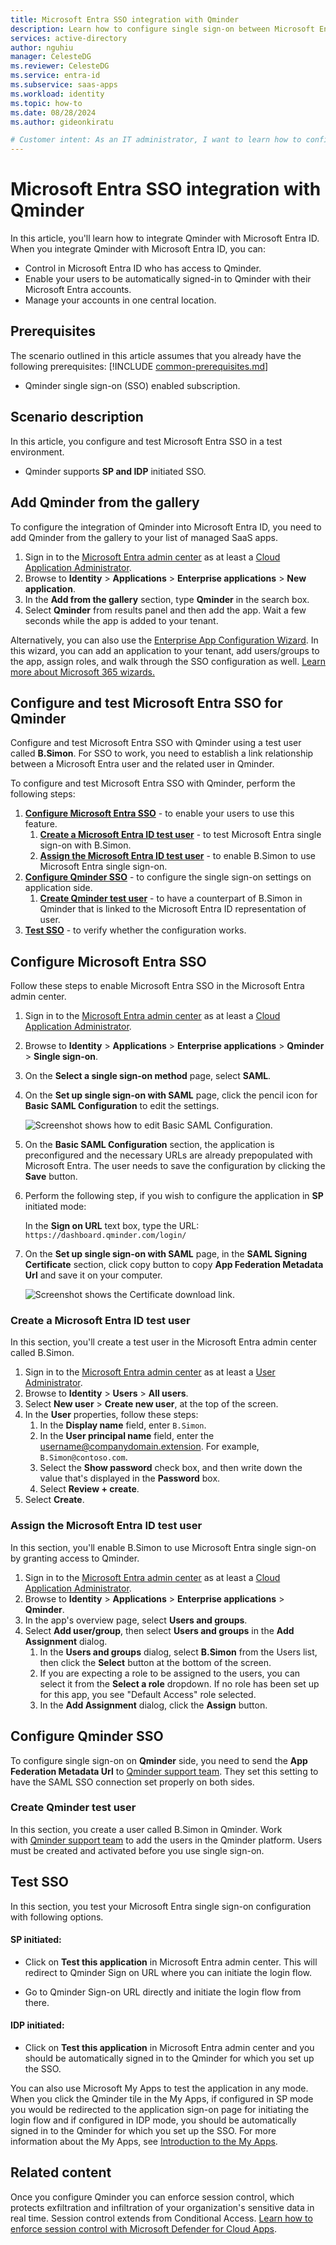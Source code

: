 ```yaml
---
title: Microsoft Entra SSO integration with Qminder
description: Learn how to configure single sign-on between Microsoft Entra ID and Qminder.
services: active-directory
author: nguhiu
manager: CelesteDG
ms.reviewer: CelesteDG
ms.service: entra-id
ms.subservice: saas-apps
ms.workload: identity
ms.topic: how-to
ms.date: 08/28/2024
ms.author: gideonkiratu

# Customer intent: As an IT administrator, I want to learn how to configure single sign-on between Microsoft Entra ID and Directory Services so that I can control who has access to Directory Services, enable automatic sign-in with Microsoft Entra accounts, and manage my accounts in one central location.
---
```


# Microsoft Entra SSO integration with Qminder

In this article,  you'll learn how to integrate Qminder with Microsoft Entra ID. When you integrate Qminder with Microsoft Entra ID, you can:

* Control in Microsoft Entra ID who has access to Qminder.
* Enable your users to be automatically signed-in to Qminder with their Microsoft Entra accounts.
* Manage your accounts in one central location.

## Prerequisites
The scenario outlined in this article assumes that you already have the following prerequisites:
[!INCLUDE [common-prerequisites.md](~/identity/saas-apps/includes/common-prerequisites.md)]
* Qminder single sign-on (SSO) enabled subscription.

## Scenario description

In this article,  you configure and test Microsoft Entra SSO in a test environment.

* Qminder supports **SP and IDP** initiated SSO.

## Add Qminder from the gallery

To configure the integration of Qminder into Microsoft Entra ID, you need to add Qminder from the gallery to your list of managed SaaS apps.

1. Sign in to the [Microsoft Entra admin center](https://entra.microsoft.com) as at least a [Cloud Application Administrator](~/identity/role-based-access-control/permissions-reference.md#cloud-application-administrator).
1. Browse to **Identity** > **Applications** > **Enterprise applications** > **New application**.
1. In the **Add from the gallery** section, type **Qminder** in the search box.
1. Select **Qminder** from results panel and then add the app. Wait a few seconds while the app is added to your tenant.

Alternatively, you can also use the [Enterprise App Configuration Wizard](https://portal.office.com/AdminPortal/home?Q=Docs#/azureadappintegration). In this wizard, you can add an application to your tenant, add users/groups to the app, assign roles, and walk through the SSO configuration as well. [Learn more about Microsoft 365 wizards.](/microsoft-365/admin/misc/azure-ad-setup-guides)

## Configure and test Microsoft Entra SSO for Qminder

Configure and test Microsoft Entra SSO with Qminder using a test user called **B.Simon**. For SSO to work, you need to establish a link relationship between a Microsoft Entra user and the related user in Qminder.

To configure and test Microsoft Entra SSO with Qminder, perform the following steps:

1. **[Configure Microsoft Entra SSO](#configure-microsoft-entra-sso)** - to enable your users to use this feature.
    1. **[Create a Microsoft Entra ID test user](#create-a-microsoft-entra-id-test-user)** - to test Microsoft Entra single sign-on with B.Simon.
    1. **[Assign the Microsoft Entra ID test user](#assign-the-microsoft-entra-id-test-user)** - to enable B.Simon to use Microsoft Entra single sign-on.
1. **[Configure Qminder SSO](#configure-qminder-sso)** - to configure the single sign-on settings on application side.
    1. **[Create Qminder test user](#create-qminder-test-user)** - to have a counterpart of B.Simon in Qminder that is linked to the Microsoft Entra ID representation of user.
1. **[Test SSO](#test-sso)** - to verify whether the configuration works.

## Configure Microsoft Entra SSO

Follow these steps to enable Microsoft Entra SSO in the Microsoft Entra admin center.

1. Sign in to the [Microsoft Entra admin center](https://entra.microsoft.com) as at least a [Cloud Application Administrator](~/identity/role-based-access-control/permissions-reference.md#cloud-application-administrator).
1. Browse to **Identity** > **Applications** > **Enterprise applications** > **Qminder** > **Single sign-on**.
1. On the **Select a single sign-on method** page, select **SAML**.
1. On the **Set up single sign-on with SAML** page, click the pencil icon for **Basic SAML Configuration** to edit the settings.

   ![Screenshot shows how to edit Basic SAML Configuration.](common/edit-urls.png "Basic Configuration")

1. On the **Basic SAML Configuration** section, the application is preconfigured and the necessary URLs are already prepopulated with Microsoft Entra. The user needs to save the configuration by clicking the **Save** button.

1. Perform the following step, if you wish to configure the application in **SP** initiated mode:

    In the **Sign on URL** text box, type the URL:
    `https://dashboard.qminder.com/login/`

1. On the **Set up single sign-on with SAML** page, in the **SAML Signing Certificate** section, click copy button to copy **App Federation Metadata Url** and save it on your computer.

	![Screenshot shows the Certificate download link.](common/copy-metadataurl.png "Certificate")

### Create a Microsoft Entra ID test user

In this section, you'll create a test user in the Microsoft Entra admin center called B.Simon.

1. Sign in to the [Microsoft Entra admin center](https://entra.microsoft.com) as at least a [User Administrator](~/identity/role-based-access-control/permissions-reference.md#user-administrator).
1. Browse to **Identity** > **Users** > **All users**.
1. Select **New user** > **Create new user**, at the top of the screen.
1. In the **User** properties, follow these steps:
   1. In the **Display name** field, enter `B.Simon`.  
   1. In the **User principal name** field, enter the username@companydomain.extension. For example, `B.Simon@contoso.com`.
   1. Select the **Show password** check box, and then write down the value that's displayed in the **Password** box.
   1. Select **Review + create**.
1. Select **Create**.

### Assign the Microsoft Entra ID test user

In this section, you'll enable B.Simon to use Microsoft Entra single sign-on by granting access to Qminder.

1. Sign in to the [Microsoft Entra admin center](https://entra.microsoft.com) as at least a [Cloud Application Administrator](~/identity/role-based-access-control/permissions-reference.md#cloud-application-administrator).
1. Browse to **Identity** > **Applications** > **Enterprise applications** > **Qminder**.
1. In the app's overview page, select **Users and groups**.
1. Select **Add user/group**, then select **Users and groups** in the **Add Assignment** dialog.
   1. In the **Users and groups** dialog, select **B.Simon** from the Users list, then click the **Select** button at the bottom of the screen.
   1. If you are expecting a role to be assigned to the users, you can select it from the **Select a role** dropdown. If no role has been set up for this app, you see "Default Access" role selected.
   1. In the **Add Assignment** dialog, click the **Assign** button.

## Configure Qminder SSO

To configure single sign-on on **Qminder** side, you need to send the **App Federation Metadata Url** to [Qminder support team](mailto:support@qminder.com). They set this setting to have the SAML SSO connection set properly on both sides.

### Create Qminder test user

In this section, you create a user called B.Simon in Qminder. Work with [Qminder support team](mailto:support@qminder.com) to add the users in the Qminder platform. Users must be created and activated before you use single sign-on.

## Test SSO 

In this section, you test your Microsoft Entra single sign-on configuration with following options.
 
#### SP initiated:
 
* Click on **Test this application** in Microsoft Entra admin center. This will redirect to Qminder Sign on URL where you can initiate the login flow.  
 
* Go to Qminder Sign-on URL directly and initiate the login flow from there.
 
#### IDP initiated:
 
* Click on **Test this application** in Microsoft Entra admin center and you should be automatically signed in to the Qminder for which you set up the SSO.
 
You can also use Microsoft My Apps to test the application in any mode. When you click the Qminder tile in the My Apps, if configured in SP mode you would be redirected to the application sign-on page for initiating the login flow and if configured in IDP mode, you should be automatically signed in to the Qminder for which you set up the SSO. For more information about the My Apps, see [Introduction to the My Apps](https://support.microsoft.com/account-billing/sign-in-and-start-apps-from-the-my-apps-portal-2f3b1bae-0e5a-4a86-a33e-876fbd2a4510).

## Related content

Once you configure Qminder you can enforce session control, which protects exfiltration and infiltration of your organization's sensitive data in real time. Session control extends from Conditional Access. [Learn how to enforce session control with Microsoft Defender for Cloud Apps](/cloud-app-security/proxy-deployment-any-app).